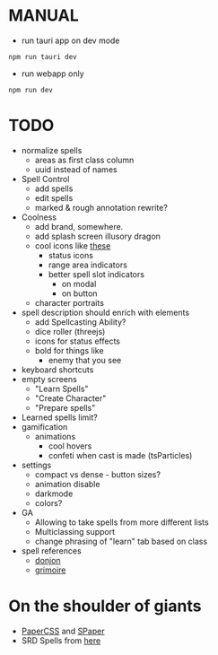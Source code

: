 # MANUAL

- run tauri app on dev mode

```
npm run tauri dev
```

- run webapp only

```
npm run dev
```

# TODO
- normalize spells
  - areas as first class column
  - uuid instead of names
- Spell Control
  - add spells
  - edit spells
  - marked & rough annotation rewrite?
- Coolness
  - add brand, somewhere.
  - add splash screen illusory dragon
  - cool icons like [these](https://donjon.bin.sh/5e/quickref/)
    - status icons
    - range area indicators
    - better spell slot indicators
      - on modal
      - on button
  - character portraits
- spell description should enrich with elements
  - add Spellcasting Ability?
  - dice roller (threejs)
  - icons for status effects
  - bold for things like
    - enemy that you see
- keyboard shortcuts
- empty screens
  - "Learn Spells"
  - "Create Character"
  - "Prepare spells"
- Learned spells limit?
- gamification
  - animations
    - cool hovers
    - confeti when cast is made (tsParticles)
- settings
    - compact vs dense - button sizes?
    - animation disable
    - darkmode
    - colors?
- GA
  - Allowing to take spells from more different lists
  - Multiclassing support
  - change phrasing of "learn" tab based on class
- spell references
  - [donjon](https://donjon.bin.sh/5e/spells/)
  - [grimoire](https://raw.githubusercontent.com/avshyz/grimoire/main/src/data.ts?token=GHSAT0AAAAAACCMZTMJSYHEFD2U2FCMAZFMZDZ2QWA)

# On the shoulder of giants
- [PaperCSS](https://www.getpapercss.com/docs/content/typography/) and [SPaper](https://oli8.github.io/spaper/?ref=madewithsvelte.com#/components/Checkbox)
- SRD Spells from [here](https://github.com/vorpalhex/srd_spells)
